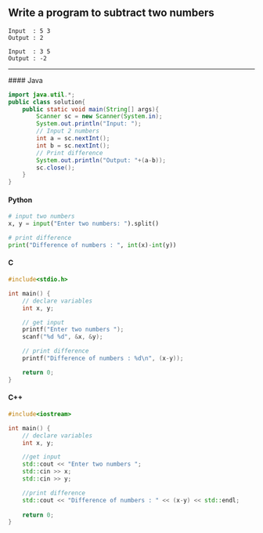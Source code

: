 ## Write a program to subtract two numbers

```
Input  : 5 3
Output : 2
```
```
Input  : 3 5
Output : -2
```

---

<CodeBlock slots="heading, code" repeat="4" languages="Java, Python, C, C++" />
#### Java

```Java
import java.util.*;
public class solution{
    public static void main(String[] args){
        Scanner sc = new Scanner(System.in);
        System.out.println("Input: ");
        // Input 2 numbers
        int a = sc.nextInt();
        int b = sc.nextInt();
        // Print difference
        System.out.println("Output: "+(a-b));
        sc.close();
    }
}
```

#### Python

```python
# input two numbers
x, y = input("Enter two numbers: ").split()

# print difference
print("Difference of numbers : ", int(x)-int(y))
```

#### C

```c
#include<stdio.h>

int main() {
    // declare variables
    int x, y;

    // get input
    printf("Enter two numbers ");
    scanf("%d %d", &x, &y);

    // print difference
    printf("Difference of numbers : %d\n", (x-y));

    return 0;
}
```

#### C++

```cpp
#include<iostream>

int main() {
    // declare variables
    int x, y;

    //get input
    std::cout << "Enter two numbers ";
    std::cin >> x;
    std::cin >> y;

    //print difference
    std::cout << "Difference of numbers : " << (x-y) << std::endl;
    
    return 0;
}
```
